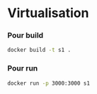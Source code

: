 # Virtualisation

### Pour build
```bash
docker build -t s1 .
```

### Pour run
```bash
docker run -p 3000:3000 s1
```